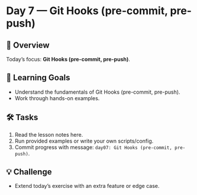 # Day 7 — Git Hooks (pre-commit, pre-push)

## 📖 Overview
Today’s focus: **Git Hooks (pre-commit, pre-push)**.

## 🎯 Learning Goals
- Understand the fundamentals of Git Hooks (pre-commit, pre-push).
- Work through hands-on examples.

## 🛠️ Tasks
1. Read the lesson notes here.
2. Run provided examples or write your own scripts/config.
3. Commit progress with message: `day07: Git Hooks (pre-commit, pre-push)`.

## 💡 Challenge
- Extend today’s exercise with an extra feature or edge case.
